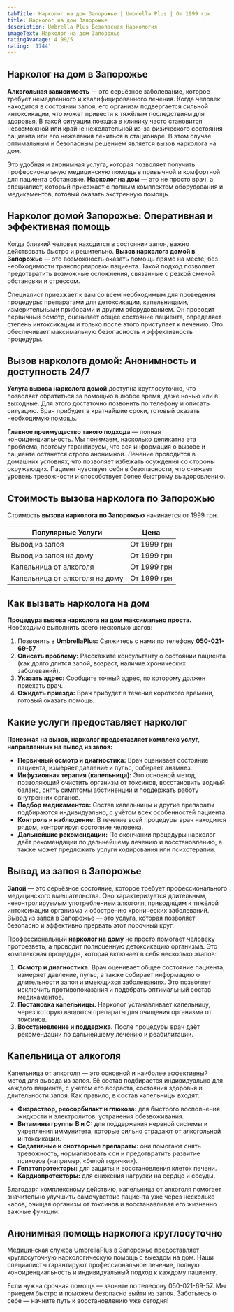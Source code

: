 ```yaml
---
tabTitle: Нарколог на дом Запорожье | Umbrella Plus | От 1999 грн
title: Нарколог на дом Запорожье
description: Umbrella Plus Безопасная Наркология
imageText: Нарколог на дом Запорожье
ratingAvarage: 4.99/5
rating: '1744'
---
```


## Нарколог на дом в Запорожье

**Алкогольная зависимость** — это серьёзное заболевание, которое требует немедленного и квалифицированного лечения. Когда человек находится в состоянии запоя, его организм подвергается сильной интоксикации, что может привести к тяжёлым последствиям для здоровья. В такой ситуации поездка в клинику часто становится невозможной или крайне нежелательной из-за физического состояния пациента или его нежелания лечиться в стационаре. В этом случае оптимальным и безопасным решением является вызов нарколога на дом.

Это удобная и анонимная услуга, которая позволяет получить профессиональную медицинскую помощь в привычной и комфортной для пациента обстановке. **Нарколог на дом** — это не просто врач, а специалист, который приезжает с полным комплектом оборудования и медикаментов, готовый оказать экстренную помощь.

## Нарколог домой Запорожье: Оперативная и эффективная помощь

Когда близкий человек находится в состоянии запоя, важно действовать быстро и решительно. **Вызов нарколога домой в Запорожье** — это возможность оказать помощь прямо на месте, без необходимости транспортировки пациента. Такой подход позволяет предотвратить возможные осложнения, связанные с резкой сменой обстановки и стрессом.

Специалист приезжает к вам со всем необходимым для проведения процедуры: препаратами для детоксикации, капельницами, измерительными приборами и другим оборудованием. Он проводит первичный осмотр, оценивает общее состояние пациента, определяет степень интоксикации и только после этого приступает к лечению. Это обеспечивает максимальную безопасность и эффективность процедуры.

## Вызов нарколога домой: Анонимность и доступность 24/7

**Услуга вызова нарколога домой** доступна круглосуточно, что позволяет обратиться за помощью в любое время, даже ночью или в выходные. Для этого достаточно позвонить по телефону и описать ситуацию. Врач прибудет в кратчайшие сроки, готовый оказать необходимую помощь.

**Главное преимущество такого подхода** — полная конфиденциальность. Мы понимаем, насколько деликатна эта проблема, поэтому гарантируем, что вся информация о вызове и пациенте останется строго анонимной. Лечение проводится в домашних условиях, что позволяет избежать осуждения со стороны окружающих. Пациент чувствует себя в безопасности, что снижает уровень тревожности и способствует более быстрому выздоровлению.

## Стоимость вызова нарколога по Запорожью

Стоимость **вызова нарколога по Запорожью** начинается от 1999 грн.

| Популярные Услуги              | Цена        |
| ------------------------------ | ----------- |
| Вывод из запоя                 | От 1999 грн |
| Вывод из запоя на дому         | От 1999 грн |
| Капельница от алкоголя         | От 1999 грн |
| Капельница от алкоголя на дому | От 1999 грн |

## Как вызвать нарколога на дом

**Процедура вызова нарколога на дом максимально проста.** Необходимо выполнить всего несколько шагов:

1. Позвонить в **UmbrellaPlus:** Свяжитесь с нами по телефону **050-021-69-57**
2. **Описать проблему:** Расскажите консультанту о состоянии пациента (как долго длится запой, возраст, наличие хронических заболеваний).
3. **Указать адрес:** Сообщите точный адрес, по которому должен приехать врач.
4. **Ожидать приезда:** Врач прибудет в течение короткого времени, готовый оказать помощь.

## Какие услуги предоставляет нарколог

**Приезжая на вызов, нарколог предоставляет комплекс услуг, направленных на вывод из запоя:**

* **Первичный осмотр и диагностика:** Врач оценивает состояние пациента, измеряет давление и пульс, собирает анамнез.
* **Инфузионная терапия (капельница):** Это основной метод, позволяющий очистить организм от токсинов, восстановить водный баланс, снять симптомы абстиненции и поддержать работу внутренних органов.
* **Подбор медикаментов:** Состав капельницы и другие препараты подбираются индивидуально, с учётом всех особенностей пациента.
* **Контроль и наблюдение:** В течение всей процедуры врач находится рядом, контролируя состояние человека.
* **Дальнейшие рекомендации:** По окончании процедуры нарколог даёт рекомендации по дальнейшему лечению и восстановлению, а также может предложить услуги кодирования или психотерапии.

## Вывод из запоя в Запорожье

**Запой** — это серьёзное состояние, которое требует профессионального медицинского вмешательства. Оно характеризуется длительным, неконтролируемым употреблением алкоголя, приводящим к тяжёлой интоксикации организма и обострению хронических заболеваний. Вывод из запоя в Запорожье — это услуга, которая позволяет безопасно и эффективно прервать этот порочный круг.

Профессиональный **нарколог на дому** не просто помогает человеку протрезветь, а проводит полноценную детоксикацию организма. Это комплексная процедура, которая включает в себя несколько этапов:

1. **Осмотр и диагностика.** Врач оценивает общее состояние пациента, измеряет давление, пульс, а также собирает информацию о длительности запоя и имеющихся заболеваниях. Это позволяет исключить противопоказания и подобрать оптимальный состав медикаментов.
2. **Постановка капельницы.** Нарколог устанавливает капельницу, через которую вводятся препараты для очищения организма от токсинов.
3. **Восстановление и поддержка.** После процедуры врач даёт рекомендации по дальнейшему лечению и реабилитации.

## Капельница от алкоголя

Капельница от алкоголя — это основной и наиболее эффективный метод для вывода из запоя. Её состав подбирается индивидуально для каждого пациента, с учётом его возраста, состояния здоровья и длительности запоя. Как правило, в состав капельницы входят:

* **Физраствор, реосорбилакт и глюкоза:** для быстрого восполнения жидкости и электролитов, устранения обезвоживания.
* **Витамины группы В и С:** для поддержания нервной системы и укрепления иммунитета, которые сильно страдают от алкогольной интоксикации.
* **Седативные и снотворные препараты:** они помогают снять тревожность, нормализовать сон и предотвратить развитие психозов (например, «белой горячки»).
* **Гепатопротекторы:** для защиты и восстановления клеток печени.
* **Кардиопротекторы:** для снижения нагрузки на сердце и сосуды.

Благодаря комплексному действию, капельница от алкоголя помогает значительно улучшить самочувствие пациента уже через несколько часов, очищая организм от токсинов и восстанавливая его жизненно важные функции.

## Анонимная помощь нарколога круглосуточно

Медицинская служба UmbrellaPlus в Запорожье предоставляет круглосуточную наркологическую помощь с выездом на дом. Наши специалисты гарантируют профессиональное лечение, полную конфиденциальность и индивидуальный подход к каждому пациенту.

Если нужна срочная помощь — звоните по телефону 050-021-69-57. Мы приедем быстро и поможем безопасно выйти из запоя.
Заботьтесь о себе — начните путь к восстановлению уже сегодня!
